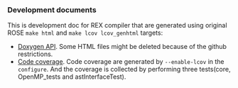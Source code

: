 ### Development documents
This is development doc for REX compiler that are generated using original ROSE `make html` and `make lcov lcov_genhtml` targets:

* [Doxygen API](www/ROSE_HTML_Reference). Some HTML files might be deleted because of the github restrictions.  
* [Code coverage](www/lcov_output). Code coverage are generated by `--enable-lcov` in the `configure`. And the coverage is collected by performing three tests(core, OpenMP_tests and astInterfaceTest). 
